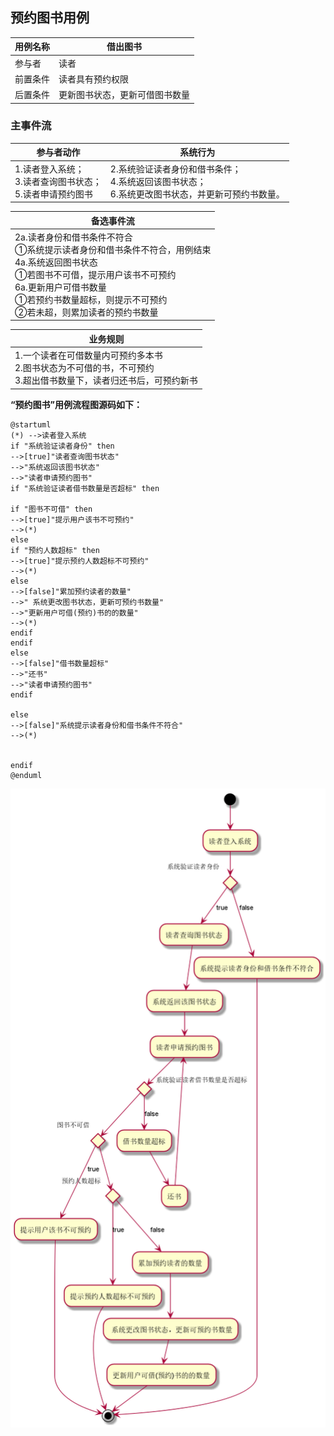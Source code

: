 ##  **预约图书用例** 

| 用例名称 | 借出图书                       |
| :------- | ------------------------------ |
| 参与者   | 读者                           |
| 前置条件 | 读者具有预约权限               |
| 后置条件 | 更新图书状态，更新可借图书数量 |

### 主事件流

| 参与者动作                                                   | 系统行为                                                     |
| ------------------------------------------------------------ | ------------------------------------------------------------ |
| 1.读者登入系统； <br />3.读者查询图书状态； <br />5.读者申请预约图书 | 2.系统验证读者身份和借书条件； <br />4.系统返回该图书状态；<br />6.系统更改图书状态，并更新可预约书数量。 |

| 备选事件流                                                   |
| ------------------------------------------------------------ |
| 2a.读者身份和借书条件不符合<br />①系统提示读者身份和借书条件不符合，用例结束<br />4a.系统返回图书状态<br />①若图书不可借，提示用户该书不可预约<br />6a.更新用户可借书数量<br />①若预约书数量超标，则提示不可预约<br />②若未超，则累加读者的预约书数量 |

| 业务规则                                                     |
| ------------------------------------------------------------ |
| 1.一个读者在可借数量内可预约多本书<br />2.图书状态为不可借的书，不可预约<br />3.超出借书数量下，读者归还书后，可预约新书 |

**“预约图书”用例流程图源码如下：**

```
@startuml
(*) -->读者登入系统
if "系统验证读者身份" then
-->[true]"读者查询图书状态"
-->"系统返回该图书状态"
-->"读者申请预约图书"
if "系统验证读者借书数量是否超标" then

if "图书不可借" then
-->[true]"提示用户该书不可预约"
-->(*)
else
if "预约人数超标" then
-->[true]"提示预约人数超标不可预约"
-->(*)
else
-->[false]"累加预约读者的数量"
-->" 系统更改图书状态，更新可预约书数量"
-->"更新用户可借(预约)书的的数量"
-->(*)
endif
endif
else
-->[false]"借书数量超标"
-->"还书"
-->"读者申请预约图书"
endif

else
-->[false]"系统提示读者身份和借书条件不符合"
-->(*)


endif
@enduml

```

![progress](./img/reserve.png)
